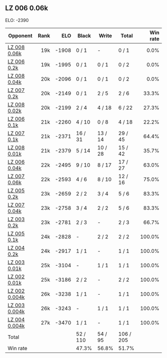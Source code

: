 ## LZ 006 0.06k ##

ELO: -2390

Opponent | Rank | ELO | Black | Write | Total | Win rate
---------|-----:|----:|-------|-------|-------|-------:
[LZ 008 0.06k](LZ%20008%200.06k.md) | 19k | -1908 | 0 / 1 | - | 0 / 1 | 0.0%
[LZ 006 0.2k](LZ%20006%200.2k.md) | 19k | -1995 | 0 / 1 | 0 / 1 | 0 / 2 | 0.0%
[LZ 008 0.04k](LZ%20008%200.04k.md) | 20k | -2096 | 0 / 1 | 0 / 1 | 0 / 2 | 0.0%
[LZ 007 0.2k](LZ%20007%200.2k.md) | 20k | -2149 | 0 / 1 | 2 / 5 | 2 / 6 | 33.3%
[LZ 008 0.02k](LZ%20008%200.02k.md) | 20k | -2199 | 2 / 4 | 4 / 18 | 6 / 22 | 27.3%
[LZ 006 0.1k](LZ%20006%200.1k.md) | 21k | -2260 | 4 / 10 | 0 / 8 | 4 / 18 | 22.2%
[LZ 007 0.1k](LZ%20007%200.1k.md) | 21k | -2371 | 16 / 31 | 13 / 14 | 29 / 45 | 64.4%
[LZ 008 0.01k](LZ%20008%200.01k.md) | 21k | -2379 | 5 / 14 | 10 / 28 | 15 / 42 | 35.7%
[LZ 006 0.04k](LZ%20006%200.04k.md) | 22k | -2495 | 9 / 10 | 8 / 17 | 17 / 27 | 63.0%
[LZ 007 0.06k](LZ%20007%200.06k.md) | 22k | -2593 | 4 / 6 | 8 / 10 | 12 / 16 | 75.0%
[LZ 005 0.2k](LZ%20005%200.2k.md) | 23k | -2659 | 2 / 2 | 3 / 4 | 5 / 6 | 83.3%
[LZ 007 0.04k](LZ%20007%200.04k.md) | 23k | -2758 | 3 / 4 | 2 / 2 | 5 / 6 | 83.3%
[LZ 003 0.2k](LZ%20003%200.2k.md) | 23k | -2781 | 2 / 3 | - | 2 / 3 | 66.7%
[LZ 005 0.1k](LZ%20005%200.1k.md) | 24k | -2828 | - | 2 / 2 | 2 / 2 | 100.0%
[LZ 004 0.2k](LZ%20004%200.2k.md) | 24k | -2917 | 1 / 1 | - | 1 / 1 | 100.0%
[LZ 003 0.01k](LZ%20003%200.01k.md) | 25k | -3104 | - | 1 / 1 | 1 / 1 | 100.0%
[LZ 002 0.01k](LZ%20002%200.01k.md) | 25k | -3186 | 2 / 2 | - | 2 / 2 | 100.0%
[LZ 002 0.004k](LZ%20002%200.004k.md) | 26k | -3238 | 1 / 1 | - | 1 / 1 | 100.0%
[LZ 003 0.004k](LZ%20003%200.004k.md) | 26k | -3243 | - | 1 / 1 | 1 / 1 | 100.0%
[LZ 004 0.004k](LZ%20004%200.004k.md) | 27k | -3470 | 1 / 1 | - | 1 / 1 | 100.0%
Total | | | 52 / 110 | 54 / 95 | 106 / 205 | 
Win rate| | | 47.3% | 56.8% | 51.7% | 
